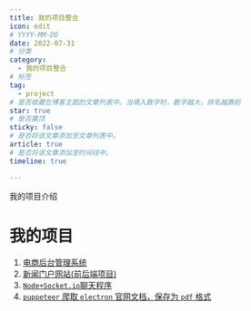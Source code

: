 ```yaml
---
title: 我的项目整合
icon: edit
# YYYY-MM-DD
date: 2022-07-31
# 分类
category:
  - 我的项目整合
# 标签
tag:
  - project
# 是否收藏在博客主题的文章列表中。当填入数字时，数字越大，排名越靠前
star: true
# 是否置顶
sticky: false
# 是否将该文章添加至文章列表中。
article: true
# 是否将该文章添加至时间线中。
timeline: true

---
```


我的项目介绍

<!-- more -->

# 我的项目

1. [电商后台管理系统](/posts/project/vue-shop/README.md)
2. [新闻门户网站(前后端项目)](/posts/project/newsinfo/README.md)
3. [`Node+Socket.io`聊天程序 ](/posts/project/socket-chat/README.md)
4. [`puppeteer` 爬取 `electron` 官网文档，保存为 `pdf` 格式](/posts/project/puppeteer-electron-pdf/README.md)






